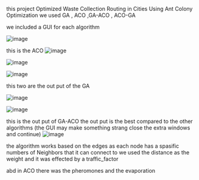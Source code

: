 this project Optimized Waste Collection Routing in Cities Using Ant Colony Optimization we used GA , ACO ,GA-ACO , ACO-GA 

we included a GUI  for each algorithm 

![image](https://github.com/user-attachments/assets/3d5ebaac-8990-46d8-b134-47ffc3c090e0)

this is the ACO 
![image](https://github.com/user-attachments/assets/e8c51969-6826-4a5f-b42e-8fc2de4fc49f)

![image](https://github.com/user-attachments/assets/a1af433b-35da-4818-9bdd-c1f8030d275a)

![image](https://github.com/user-attachments/assets/faf33b7e-a78c-4a83-9d00-412741f39f09)

this two are the out put of the GA 

![image](https://github.com/user-attachments/assets/c10b901c-b643-4e6a-969e-9834d058f24c)


![image](https://github.com/user-attachments/assets/babb9891-6d86-4ce8-8dab-c3e7f0e926db)

this is the out put of GA-ACO the out put is the best compared to the other algorithms (the GUI may make something strang close the extra windows and continue)
![image](https://github.com/user-attachments/assets/672a4769-81c3-4972-9b82-6ae96856ed75)

the algorithm works based on the edges as each node has a spasific numbers of Neighbors that it can connect to we used the distance as the weight and it was effected by a traffic_factor

abd in ACO there was the pheromones and the evaporation
 
